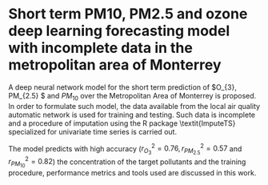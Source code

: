 # Short term PM10, PM2.5 and ozone deep learning forecasting model with incomplete data in the metropolitan area of Monterrey

A deep neural network model for the short term prediction of $O_{3}, PM_{2.5} $ and $PM_{10}$ over the Metropolitan Area of Monterrey is proposed. 
  In order to formulate such model, the data available from the local air quality automatic network is used for training and testing. Such data is 
  incomplete and a procedure of imputation using the R package \textit{ImputeTS} specialized for univariate time series is carried out. 
  
  The model predicts with high accuracy ($r^2_{O_{3}}=0.76,r^2_{PM_{2.5}}=0.57$ and $r^2_{PM_{10}}=0.82$) the concentration of the target pollutants
  and the training procedure, performance metrics and tools used are discussed in this work. 
